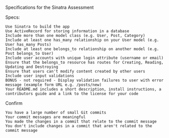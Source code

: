 Specifications for the Sinatra Assessment

Specs:

    Use Sinatra to build the app
    Use ActiveRecord for storing information in a database
    Include more than one model class (e.g. User, Post, Category)
    Include at least one has_many relationship on your User model (e.g. User has_many Posts)
    Include at least one belongs_to relationship on another model (e.g. Post belongs_to User)
    Include user accounts with unique login attribute (username or email)
    Ensure that the belongs_to resource has routes for Creating, Reading, Updating and Destroying
    Ensure that users can't modify content created by other users
    Include user input validations
    BONUS - not required - Display validation failures to user with error message (example form URL e.g. /posts/new)
    Your README.md includes a short description, install instructions, a contributors guide and a link to the license for your code

Confirm

    You have a large number of small Git commits
    Your commit messages are meaningful
    You made the changes in a commit that relate to the commit message
    You don't include changes in a commit that aren't related to the commit message